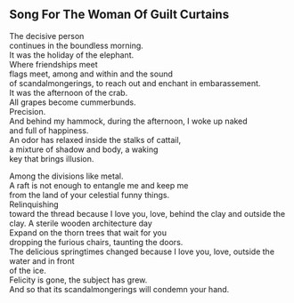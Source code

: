 Song For The Woman Of Guilt Curtains
------------------------------------
The decisive person  
continues in the boundless morning.  
It was the holiday of the elephant.  
Where friendships meet  
flags meet, among and within and the sound  
of scandalmongerings, to reach out and enchant in embarassement.  
It was the afternoon of the crab.  
All grapes become cummerbunds.  
Precision.  
And behind my hammock, during the afternoon, I woke up naked  
and full of happiness.  
An odor has relaxed inside the stalks of cattail,  
a mixture of shadow and body, a waking  
key that brings illusion.  
  
Among the divisions like metal.  
A raft is not enough to entangle me and keep me  
from the land of your celestial funny things.  
Relinquishing  
toward the thread because I love you, love, behind the clay and outside the clay. A sterile wooden architecture day  
Expand on the thorn trees that wait for you  
dropping the furious chairs, taunting the doors.  
The delicious springtimes changed because I love you, love, outside the water and in front  
of the ice.  
Felicity is gone, the subject has grew.  
And so that its scandalmongerings will condemn your hand.  
